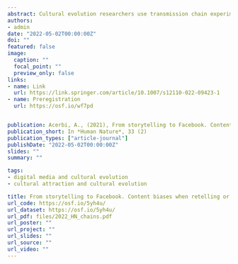 ```yaml
---
abstract: Cultural evolution researchers use transmission chain experiments to investigate which content is more likely to survive when transmitted from one individual to another. These experiments resemble oral storytelling, where individuals need to understand, memorise, and reproduce the content. However, prominent contemporary forms of cultural transmission—think an online sharing—only involve the willingness to transmit the content. Here I present two fully preregistered online experiments that explicitly investigated the differences between these two modalities of transmission. The first experiment (N=1080) examined whether negative content, information eliciting disgust, and threat-related information were better transmitted than their neutral counterpart in a traditional transmission chain set-up. The second experiment (N=1200), used the same material, but participants were asked whether they would share or not the content in two conditions, in a large anonymous social network, or with their friends, in their favourite social network. Negative content was both better transmitted in transmission chain experiments and shared more than its neutral counterpart. Threat-related information was successful in transmission chain experiments but not when sharing, and, finally, information eliciting disgust was not advantaged in either. Overall, the results present a composite picture, suggesting that the interactions between the specific content and the medium of transmission are important and, possibly, that content biases are stronger when memorisation and reproduction are involved in the transmission—like in oral transmission—than when they are not—like in online sharing. Negative content seems to be reliably favored in both modalities of transmission.
authors:
- admin
date: "2022-05-02T00:00:00Z"
doi: ""
featured: false
image:
  caption: ""
  focal_point: ""
  preview_only: false
links:
- name: Link
  url: https://link.springer.com/article/10.1007/s12110-022-09423-1
- name: Preregistration
  url: https://osf.io/wf7pd


publication: Acerbi, A., (2021), From storytelling to Facebook. Content biases when retelling or sharing a story, *Human Nature*, 33 (2) 
publication_short: In *Human Nature*, 33 (2)
publication_types: ["article-journal"]
publishDate: "2022-05-02T00:00:00Z"
slides: ""
summary: ""

tags:
- digital media and cultural evolution
- cultural attraction and cultural evolution 

title: From storytelling to Facebook. Content biases when retelling or sharing a story
url_code: https://osf.io/5yh4u/
url_dataset: https://osf.io/5yh4u/
url_pdf: files/2022_HN_chains.pdf
url_poster: ""
url_project: ""
url_slides: ""
url_source: ""
url_video: ""
---
```


<script id="altmetric-embed-js" type="text/javascript"
src='https://d1bxh8uas1mnw7.cloudfront.net/assets/embed.js'></script>

<div data-badge-details="right" data-badge-type="donut" data-doi="10.1007/s12110-022-09423-1" data-hide-no-mentions="true" class="altmetric-embed"></div>
